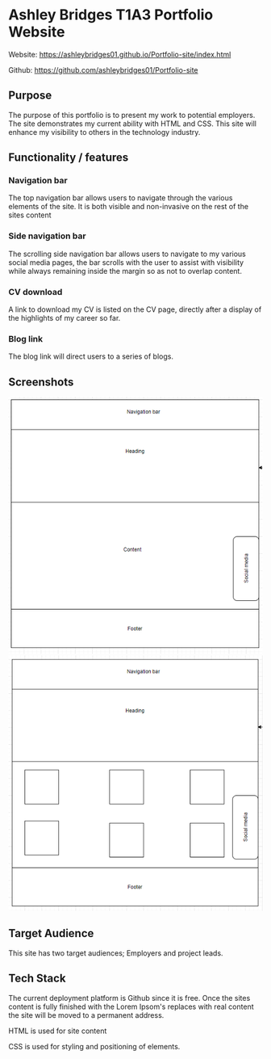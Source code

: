 # Ashley Bridges T1A3 Portfolio Website

Website: https://ashleybridges01.github.io/Portfolio-site/index.html

Github: https://github.com/ashleybridges01/Portfolio-site

## Purpose

The purpose of this portfolio is to present my work to potential employers. The site demonstrates my current ability with HTML and CSS.  This site will enhance my visibility to others in the technology industry.

## Functionality / features

### Navigation bar

The top navigation bar allows users to navigate through the various elements of the site. It is both visible and non-invasive on the rest of the sites content

### Side navigation bar

The scrolling side navigation bar allows users to navigate to my various social media pages, the bar scrolls with the user to assist with visibility while always remaining inside the margin so as not to overlap content.

### CV download

A link to download my CV is listed on the CV page, directly after a display of the highlights of my career so far.

### Blog link

The blog link will direct users to a series of blogs.

## Screenshots

![](resources/wireframe.PNG)
![](resources/blog.PNG)

## Target Audience

This site has two target audiences; Employers and project leads.

## Tech Stack

The current deployment platform is Github since it is free. Once the sites content is fully finished with the Lorem Ipsom's replaces with real content the site will be moved to a permanent address.

HTML is used for site content

CSS is used for styling and positioning of elements.